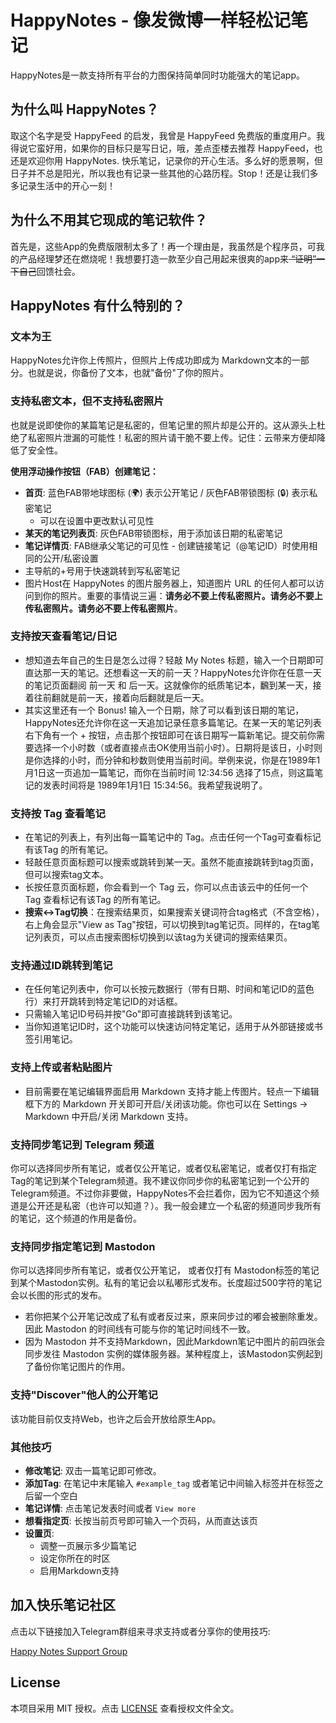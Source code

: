 # HappyNotes - 像发微博一样轻松记笔记

HappyNotes是一款支持所有平台的力图保持简单同时功能强大的笔记app。

## 为什么叫 HappyNotes？

取这个名字是受 HappyFeed 的启发，我曾是 HappyFeed 免费版的重度用户。我得说它蛮好用，如果你的目标只是写日记，哦，差点歪楼去推荐
HappyFeed，也还是欢迎你用 HappyNotes.
快乐笔记，记录你的开心生活。多么好的愿景啊，但日子并不总是阳光，所以我也有记录一些其他的心路历程。Stop！还是让我们多多记录生活中的开心一刻！

## 为什么不用其它现成的笔记软件？

首先是，这些App的免费版限制太多了！再一个理由是，我虽然是个程序员，可我的产品经理梦还在燃烧呢！我想要打造一款至少自己用起来很爽的app来<del>
“证明”一下自己</del>回馈社会。

## HappyNotes 有什么特别的？

### 文本为王

HappyNotes允许你上传照片，但照片上传成功即成为 Markdown文本的一部分。也就是说，你备份了文本，也就"备份"了你的照片。

### 支持私密文本，但不支持私密照片

也就是说即使你的某篇笔记是私密的，但笔记里的照片却是公开的。这从源头上杜绝了私密照片泄漏的可能性！私密的照片请干脆不要上传。记住：云带来方便却降低了安全性。

**使用浮动操作按钮（FAB）创建笔记：**
- **首页**: 蓝色FAB带地球图标 (🌍) 表示公开笔记 / 灰色FAB带锁图标 (🔒) 表示私密笔记
  - 可以在设置中更改默认可见性
- **某天的笔记列表页**: 灰色FAB带锁图标，用于添加该日期的私密笔记
- **笔记详情页**: FAB继承父笔记的可见性 - 创建链接笔记（@笔记ID）时使用相同的公开/私密设置
- 主导航的+号用于快速跳转到写私密笔记
- 图片Host在 HappyNotes 的图片服务器上，知道图片 URL 的任何人都可以访问到你的照片。重要的事情说三遍：**请务必不要上传私密照片。请务必不要上传私密照片。请务必不要上传私密照片**。

### 支持按天查看笔记/日记

- 想知道去年自己的生日是怎么过得？轻敲 My Notes 标题，输入一个日期即可直达那一天的笔记。还想看这一天的前一天？HappyNotes允许你在任意一天的笔记页面翻阅 前一天 和 后一天。这就像你的纸质笔记本，飜到某一天，接着往前翻就是前一天，接着向后翻就是后一天。
- 其实这里还有一个 Bonus! 输入一个日期，除了可以看到该日期的笔记，HappyNotes还允许你在这一天追加记录任意多篇笔记。在某一天的笔记列表右下角有一个 + 按钮，点击那个按钮即可在该日期写一篇新笔记。提交前你需要选择一个小时数（或者直接点击OK使用当前小时）。日期将是该日，小时则是你选择的小时，而分钟和秒数则使用当前时间。举例来说，你是在1989年1月1日这一页追加一篇笔记，而你在当前时间 12:34:56 选择了15点，则这篇笔记的发表时间将是 1989年1月1日 15:34:56。我希望我说明了。

### 支持按 Tag 查看笔记

- 在笔记的列表上，有列出每一篇笔记中的 Tag。点击任何一个Tag可查看标记有该Tag 的所有笔记。
- 轻敲任意页面标题可以搜索或跳转到某一天。虽然不能直接跳转到tag页面，但可以搜索tag文本。
- 长按任意页面标题，你会看到一个 Tag 云，你可以点击该云中的任何一个 Tag 查看标记有该Tag 的所有笔记。
- **搜索↔Tag切换**：在搜索结果页，如果搜索关键词符合tag格式（不含空格），右上角会显示"View as Tag"按钮，可以切换到tag笔记页。同样的，在tag笔记列表页，可以点击搜索图标切换到以该tag为关键词的搜索结果页。

### 支持通过ID跳转到笔记

- 在任何笔记列表中，你可以长按元数据行（带有日期、时间和笔记ID的蓝色行）来打开跳转到特定笔记ID的对话框。
- 只需输入笔记ID号码并按"Go"即可直接跳转到该笔记。
- 当你知道笔记ID时，这个功能可以快速访问特定笔记，适用于从外部链接或书签引用笔记。

### 支持上传或者粘贴图片

- 目前需要在笔记编辑界面启用 Markdown 支持才能上传图片。轻点一下编辑框下方的 Markdown 开关即可开启/关闭该功能。你也可以在 Settings -> Markdown 中开启/关闭 Markdown 支持。

### 支持同步笔记到 Telegram 频道

你可以选择同步所有笔记，或者仅公开笔记，或者仅私密笔记，或者仅打有指定Tag的笔记到某个Telegram频道。我不建议你同步你的私密笔记到一个公开的Telegram频道。不过你非要做，HappyNotes不会拦着你，因为它不知道这个频道是公开还是私密（也许可以知道？）。我一般会建立一个私密的频道同步我所有的笔记，这个频道的作用是备份。

### 支持同步指定笔记到 Mastodon

你可以选择同步所有笔记，或者仅公开笔记， 或者仅打有 Mastodon标签的笔记到某个Mastodon实例。私有的笔记会以私嘟形式发布。长度超过500字符的笔记会以长图的形式的发布。

- 若你把某个公开笔记改成了私有或者反过来，原来同步过的嘟会被删除重发。因此 Mastodon 的时间线有可能与你的笔记时间线不一致。
- 因为 Mastodon 并不支持Markdown，因此Markdown笔记中图片的前四张会同步发往 Mastodon 实例的媒体服务器。某种程度上，该Mastodon实例起到了备份你笔记图片的作用。

### 支持"Discover"他人的公开笔记

该功能目前仅支持Web，也许之后会开放给原生App。

### 其他技巧

- **修改笔记**: 双击一篇笔记即可修改。
- **添加Tag**: 在笔记中末尾输入 `#example_tag` 或者笔记中间输入标签并在标签之后留一个空白
- **笔记详情**: 点击笔记发表时间或者 `View more`
- **想看指定页**: 长按当前页号即可输入一个页码，从而直达该页
- **设置页**:
  - 调整一页展示多少篇笔记
  - 设定你所在的时区
  - 启用Markdown支持
## 加入快乐笔记社区

点击以下链接加入Telegram群组来寻求支持或者分享你的使用技巧:

[Happy Notes Support Group](https://t.me/happynotes_support)

## License

本项目采用 MIT 授权。点击 [LICENSE](./LICENSE) 查看授权文件全文。
